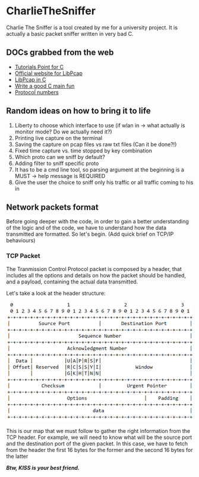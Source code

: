 # CharlieTheSniffer
Charlie The Sniffer is a tool created by me for a university project. It is actually a basic packet sniffer written in very bad C.
## DOCs grabbed from the web
- [Tutorials Point for C](https://www.tutorialspoint.com/cprogramming/index.htm)
- [Official website for LibPcap](http://www.tcpdump.org/pcap.html) 
- [LibPcap in C](https://www.devdungeon.com/content/using-libpcap-c)
- [Write a good C main fun](https://opensource.com/article/19/5/how-write-good-c-main-function)
- [Protocol numbers](https://www.iana.org/assignments/protocol-numbers/protocol-numbers.xhtml)
## Random ideas on how to bring it to life
1. Liberty to choose which interface to use (if wlan in -> what actually is monitor mode? Do we actually need it?)
2. Printing live capture on the terminal
3. Saving the capture on pcap files vs raw txt files (Can it be done?!)
4. Fixed time capture vs. time stopped by key combination
5. Which proto can we sniff by default?
6. Adding filter to sniff specific proto
7. It has to be a cmd line tool, so parsing argument at the beginning is a MUST -> help message is REQUIRED
8. Give the user the choice to sniff only his traffic or all traffic coming to his in

## Network packets format
Before going deeper with the code, in order to gain a better understanding of the logic and of the code, we have to understand how the data transmitted are formatted.
So let's begin.
(Add quick brief on TCP/IP behaviours)

### TCP Packet
The Tranmission Control Protocol packet is composed by a header, that includes all the options and details on how the packet should be handled, and a payload, containing the actual data transmitted.

Let's take a look at the header structure:

![TCP Header structure issued by RFC](./img/tcpheader.PNG)

This is our map that we must follow to gather the right information from the TCP header. For example, we will need to know what will be the source port and the destination port of the given packet. In this case, we have to fetch from the header the first 16 bytes for the former and the second 16 bytes for the latter

***Btw, KISS is your best friend.***
